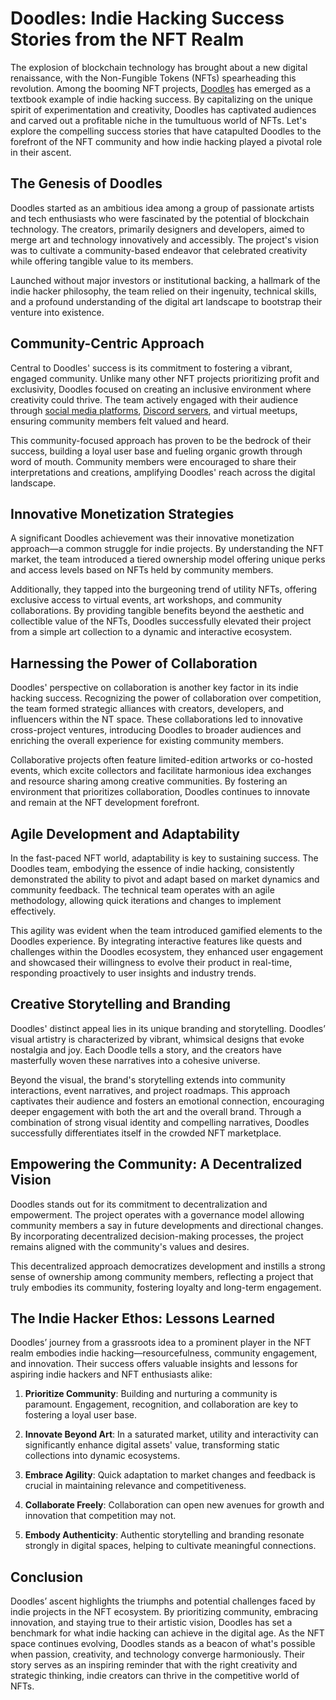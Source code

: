 # Doodles: Indie Hacking Success Stories from the NFT Realm

The explosion of blockchain technology has brought about a new digital renaissance, with the Non-Fungible Tokens (NFTs) spearheading this revolution. Among the booming NFT projects, [Doodles](https://www.doodles.app) has emerged as a textbook example of indie hacking success. By capitalizing on the unique spirit of experimentation and creativity, Doodles has captivated audiences and carved out a profitable niche in the tumultuous world of NFTs. Let's explore the compelling success stories that have catapulted Doodles to the forefront of the NFT community and how indie hacking played a pivotal role in their ascent.

## The Genesis of Doodles

Doodles started as an ambitious idea among a group of passionate artists and tech enthusiasts who were fascinated by the potential of blockchain technology. The creators, primarily designers and developers, aimed to merge art and technology innovatively and accessibly. The project's vision was to cultivate a community-based endeavor that celebrated creativity while offering tangible value to its members.

Launched without major investors or institutional backing, a hallmark of the indie hacker philosophy, the team relied on their ingenuity, technical skills, and a profound understanding of the digital art landscape to bootstrap their venture into existence.

## Community-Centric Approach

Central to Doodles' success is its commitment to fostering a vibrant, engaged community. Unlike many other NFT projects prioritizing profit and exclusivity, Doodles focused on creating an inclusive environment where creativity could thrive. The team actively engaged with their audience through [social media platforms](https://twitter.com/whatsdoodles), [Discord servers](https://discord.com/invite/doodles), and virtual meetups, ensuring community members felt valued and heard.

This community-focused approach has proven to be the bedrock of their success, building a loyal user base and fueling organic growth through word of mouth. Community members were encouraged to share their interpretations and creations, amplifying Doodles' reach across the digital landscape.

## Innovative Monetization Strategies

A significant Doodles achievement was their innovative monetization approach—a common struggle for indie projects. By understanding the NFT market, the team introduced a tiered ownership model offering unique perks and access levels based on NFTs held by community members.

Additionally, they tapped into the burgeoning trend of utility NFTs, offering exclusive access to virtual events, art workshops, and community collaborations. By providing tangible benefits beyond the aesthetic and collectible value of the NFTs, Doodles successfully elevated their project from a simple art collection to a dynamic and interactive ecosystem.

## Harnessing the Power of Collaboration

Doodles' perspective on collaboration is another key factor in its indie hacking success. Recognizing the power of collaboration over competition, the team formed strategic alliances with creators, developers, and influencers within the NT space. These collaborations led to innovative cross-project ventures, introducing Doodles to broader audiences and enriching the overall experience for existing community members.

Collaborative projects often feature limited-edition artworks or co-hosted events, which excite collectors and facilitate harmonious idea exchanges and resource sharing among creative communities. By fostering an environment that prioritizes collaboration, Doodles continues to innovate and remain at the NFT development forefront.

## Agile Development and Adaptability

In the fast-paced NFT world, adaptability is key to sustaining success. The Doodles team, embodying the essence of indie hacking, consistently demonstrated the ability to pivot and adapt based on market dynamics and community feedback. The technical team operates with an agile methodology, allowing quick iterations and changes to implement effectively.

This agility was evident when the team introduced gamified elements to the Doodles experience. By integrating interactive features like quests and challenges within the Doodles ecosystem, they enhanced user engagement and showcased their willingness to evolve their product in real-time, responding proactively to user insights and industry trends.

## Creative Storytelling and Branding

Doodles' distinct appeal lies in its unique branding and storytelling. Doodles’ visual artistry is characterized by vibrant, whimsical designs that evoke nostalgia and joy. Each Doodle tells a story, and the creators have masterfully woven these narratives into a cohesive universe.

Beyond the visual, the brand's storytelling extends into community interactions, event narratives, and project roadmaps. This approach captivates their audience and fosters an emotional connection, encouraging deeper engagement with both the art and the overall brand. Through a combination of strong visual identity and compelling narratives, Doodles successfully differentiates itself in the crowded NFT marketplace.

## Empowering the Community: A Decentralized Vision

Doodles stands out for its commitment to decentralization and empowerment. The project operates with a governance model allowing community members a say in future developments and directional changes. By incorporating decentralized decision-making processes, the project remains aligned with the community's values and desires.

This decentralized approach democratizes development and instills a strong sense of ownership among community members, reflecting a project that truly embodies its community, fostering loyalty and long-term engagement.

## The Indie Hacker Ethos: Lessons Learned

Doodles’ journey from a grassroots idea to a prominent player in the NFT realm embodies indie hacking—resourcefulness, community engagement, and innovation. Their success offers valuable insights and lessons for aspiring indie hackers and NFT enthusiasts alike:

1. **Prioritize Community**: Building and nurturing a community is paramount. Engagement, recognition, and collaboration are key to fostering a loyal user base.
   
2. **Innovate Beyond Art**: In a saturated market, utility and interactivity can significantly enhance digital assets' value, transforming static collections into dynamic ecosystems.

3. **Embrace Agility**: Quick adaptation to market changes and feedback is crucial in maintaining relevance and competitiveness.

4. **Collaborate Freely**: Collaboration can open new avenues for growth and innovation that competition may not.

5. **Embody Authenticity**: Authentic storytelling and branding resonate strongly in digital spaces, helping to cultivate meaningful connections.

## Conclusion

Doodles’ ascent highlights the triumphs and potential challenges faced by indie projects in the NFT ecosystem. By prioritizing community, embracing innovation, and staying true to their artistic vision, Doodles has set a benchmark for what indie hacking can achieve in the digital age. As the NFT space continues evolving, Doodles stands as a beacon of what's possible when passion, creativity, and technology converge harmoniously. Their story serves as an inspiring reminder that with the right creativity and strategic thinking, indie creators can thrive in the competitive world of NFTs.